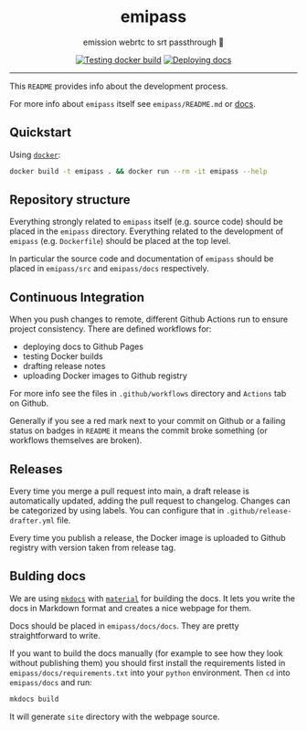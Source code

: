 <h1 align="center">emipass</h1>

<div align="center">

emission webrtc to srt passthrough 💨

[![Testing docker build](https://github.com/radio-aktywne/emipass/actions/workflows/docker-build.yml/badge.svg)](https://github.com/radio-aktywne/emipass/actions/workflows/docker-build.yml)
[![Deploying docs](https://github.com/radio-aktywne/emipass/actions/workflows/docs.yml/badge.svg)](https://github.com/radio-aktywne/emipass/actions/workflows/docs.yml)

</div>

---

This `README` provides info about the development process.

For more info about `emipass` itself see `emipass/README.md`
or [docs](https://radio-aktywne.github.io/emipass).

## Quickstart

Using [`docker`](https://docs.docker.com/get-docker/):

```sh
docker build -t emipass . && docker run --rm -it emipass --help
```

## Repository structure

Everything strongly related to `emipass` itself (e.g. source code) should be
placed in the `emipass` directory. Everything related to the development
of `emipass` (e.g. `Dockerfile`) should be placed at the top level.

In particular the source code and documentation of `emipass` should be placed
in `emipass/src` and `emipass/docs` respectively.

## Continuous Integration

When you push changes to remote, different Github Actions run to ensure project
consistency. There are defined workflows for:

- deploying docs to Github Pages
- testing Docker builds
- drafting release notes
- uploading Docker images to Github registry

For more info see the files in `.github/workflows` directory and `Actions` tab
on Github.

Generally if you see a red mark next to your commit on Github or a failing
status on badges in `README` it means the commit broke something (or workflows
themselves are broken).

## Releases

Every time you merge a pull request into main, a draft release is automatically
updated, adding the pull request to changelog. Changes can be categorized by
using labels. You can configure that in `.github/release-drafter.yml` file.

Every time you publish a release, the Docker image is uploaded to Github
registry with version taken from release tag.

## Bulding docs

We are using [`mkdocs`](https://www.mkdocs.org)
with [`material`](https://squidfunk.github.io/mkdocs-material) for building the
docs. It lets you write the docs in Markdown format and creates a nice webpage
for them.

Docs should be placed in `emipass/docs/docs`. They are pretty straightforward to
write.

If you want to build the docs manually (for example to see how they look without
publishing them)
you should first install the requirements listed
in `emipass/docs/requirements.txt` into your `python` environment. Then `cd`
into `emipass/docs` and run:

```sh
mkdocs build
```

It will generate `site` directory with the webpage source.
